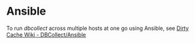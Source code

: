 # Ansible

To run _dbcollect_ across multiple hosts at one go using Ansible, see [Dirty Cache Wiki - DBCollect/Ansible](https://wiki.dirty-cache.com/DBCollect/Ansible)

